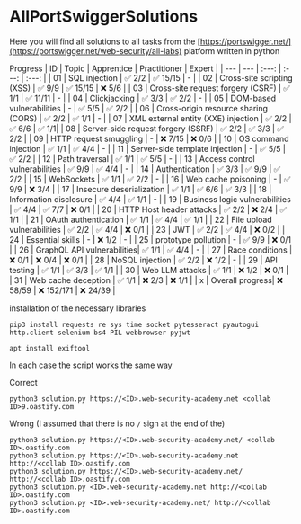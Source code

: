 # AllPortSwiggerSolutions
Here you will find all solutions to all tasks from the [https://portswigger.net/](https://portswigger.net/web-security/all-labs) platform written in python



Progress
| ID | Topic | Apprentice | Practitioner | Expert | 
| --- | --- | :---: | :---: | :---: |
| 01 | SQL injection | :white_check_mark: 2/2 | :white_check_mark: 15/15 | - |
| 02 | Cross-site scripting (XSS) | :white_check_mark: 9/9 | :white_check_mark: 15/15 | :x: 5/6 |
| 03 | Cross-site request forgery (CSRF) | :white_check_mark: 1/1 | :white_check_mark: 11/11 | - |
| 04 | Clickjacking | :white_check_mark: 3/3 | :white_check_mark: 2/2 | - |
| 05 | DOM-based vulnerabilities | - | :white_check_mark: 5/5 | :white_check_mark: 2/2 |
| 06 | Cross-origin resource sharing (CORS) | :white_check_mark: 2/2 | :white_check_mark: 1/1 | -  |
| 07 | XML external entity (XXE) injection | :white_check_mark: 2/2 | :white_check_mark: 6/6 | :white_check_mark: 1/1|
| 08 | Server-side request forgery (SSRF) | :white_check_mark: 2/2 | :white_check_mark: 3/3 | :white_check_mark: 2/2 |
| 09 | HTTP request smuggling | - | :x: 7/15 | :x: 0/6 |
| 10 | OS command injection | :white_check_mark: 1/1 | :white_check_mark: 4/4 | - |
| 11 | Server-side template injection | - | :white_check_mark: 5/5 | :white_check_mark: 2/2 |
| 12 | Path traversal | :white_check_mark: 1/1 | :white_check_mark: 5/5 | - |
| 13 | Access control vulnerabilities | :white_check_mark: 9/9 | :white_check_mark: 4/4 | - |
| 14 | Authentication | :white_check_mark: 3/3 | :white_check_mark: 9/9 | :white_check_mark: 2/2 | 
| 15 | WebSockets | :white_check_mark: 1/1 | :white_check_mark: 2/2 | - |
| 16 | Web cache poisoning | - | :white_check_mark: 9/9 | :x: 3/4 | 
| 17 | Insecure deserialization | :white_check_mark: 1/1 | :white_check_mark: 6/6 | :white_check_mark: 3/3 |
| 18 | Information disclosure | :white_check_mark: 4/4 | :white_check_mark: 1/1 | - |
| 19 | Business logic vulnerabilities | :white_check_mark: 4/4 | :white_check_mark: 7/7 | :x: 0/1 |
| 20 | HTTP Host header attacks | :white_check_mark: 2/2 | :x: 2/4 | :white_check_mark: 1/1 |
| 21 | OAuth authentication | :white_check_mark: 1/1 | :white_check_mark: 4/4 | :white_check_mark: 1/1 |
| 22 | File upload vulnerabilities | :white_check_mark: 2/2 | :white_check_mark: 4/4 | :x: 0/1 |
| 23 | JWT  | :white_check_mark: 2/2 | :white_check_mark: 4/4 | :x: 0/2 |
| 24 | Essential skills | - | :x: 1/2 | - |
| 25 | prototype pollution | - | :white_check_mark: 9/9 | :x: 0/1 |
| 26 | GraphQL API vulnerabilities| :white_check_mark: 1/1 | :white_check_mark: 4/4 | - |
| 27 | Race conditions | :x: 0/1 | :x: 0/4 | :x: 0/1 |
| 28 | NoSQL injection | :white_check_mark: 2/2 | :x: 1/2 | - |
| 29 | API testing | :white_check_mark: 1/1 | :white_check_mark: 3/3 | :white_check_mark: 1/1 |
| 30 | Web LLM attacks | :white_check_mark: 1/1 | :x: 1/2 | :x: 0/1 |
| 31 | Web cache deception |  :white_check_mark: 1/1 | :x: 2/3 | :x: 1/1 |
| x | Overall progress| :x: 58/59 | :x: 152/171 | :x: 24/39 |





installation of the necessary libraries
```
pip3 install requests re sys time socket pytesseract pyautogui http.client selenium bs4 PIL webbrowser pyjwt
```
```
apt install exiftool
```


In each case the script works the same way

Correct
```
python3 solution.py https://<ID>.web-security-academy.net <collab ID>9.oastify.com
```

Wrong (I assumed that there is no `/` sign at the end of the)
```
python3 solution.py https://<ID>.web-security-academy.net/ <collab ID>.oastify.com
python3 solution.py https://<ID>.web-security-academy.net http://<collab ID>.oastify.com
python3 solution.py https://<ID>.web-security-academy.net/ http://<collab ID>.oastify.com
python3 solution.py <ID>.web-security-academy.net http://<collab ID>.oastify.com
python3 solution.py <ID>.web-security-academy.net/ http://<collab ID>.oastify.com
```

